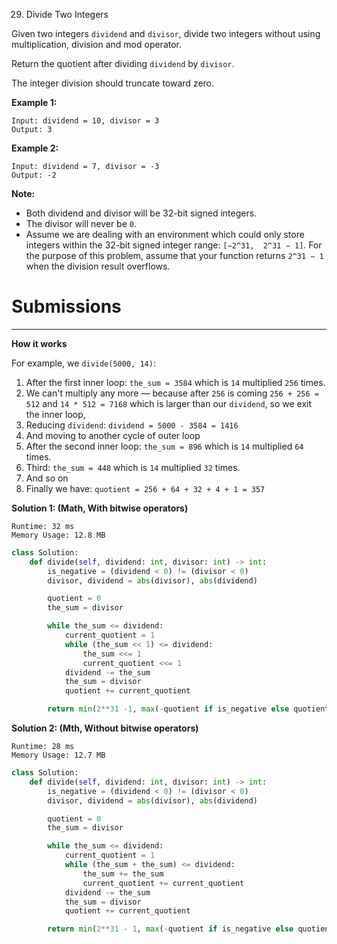 29. Divide Two Integers

Given two integers `dividend` and `divisor`, divide two integers without using multiplication, division and mod operator.

Return the quotient after dividing `dividend` by `divisor`.

The integer division should truncate toward zero.

**Example 1:**
```
Input: dividend = 10, divisor = 3
Output: 3
```

**Example 2:**
```
Input: dividend = 7, divisor = -3
Output: -2
```

**Note:**

* Both dividend and divisor will be 32-bit signed integers.
* The divisor will never be `0`.
* Assume we are dealing with an environment which could only store integers within the 32-bit signed integer range: `[−2^31,  2^31 − 1]`. For the purpose of this problem, assume that your function returns `2^31 − 1` when the division result overflows.

# Submissions
---

**How it works**

For example, we `divide(5000, 14)`:

1. After the first inner loop: `the_sum = 3584` which is `14` multiplied `256` times.
1. We can't multiply any more — because after `256` is coming `256 + 256 = 512` and `14 * 512 = 7168` which is larger than our `dividend`, so we exit the inner loop,
1. Reducing `dividend`: `dividend = 5000 - 3584 = 1416`
1. And moving to another cycle of outer loop
1. After the second inner loop: `the_sum = 896` which is `14` multiplied `64` times.
1. Third: `the_sum = 448` which is `14` multiplied `32` times.
1. And so on
1. Finally we have: `quotient = 256 + 64 + 32 + 4 + 1 = 357`

**Solution 1: (Math, With bitwise operators)**
```
Runtime: 32 ms
Memory Usage: 12.8 MB
```
```python
class Solution:
    def divide(self, dividend: int, divisor: int) -> int:
        is_negative = (dividend < 0) != (divisor < 0)
        divisor, dividend = abs(divisor), abs(dividend)

        quotient = 0
        the_sum = divisor

        while the_sum <= dividend:
            current_quotient = 1
            while (the_sum << 1) <= dividend:
                the_sum <<= 1
                current_quotient <<= 1            
            dividend -= the_sum
            the_sum = divisor
            quotient += current_quotient

        return min(2**31 -1, max(-quotient if is_negative else quotient, -2**31))
```

**Solution 2: (Mth, Without bitwise operators)**
```
Runtime: 28 ms
Memory Usage: 12.7 MB
```
```python
class Solution:
    def divide(self, dividend: int, divisor: int) -> int:
        is_negative = (dividend < 0) != (divisor < 0)
        divisor, dividend = abs(divisor), abs(dividend)

        quotient = 0
        the_sum = divisor

        while the_sum <= dividend:
            current_quotient = 1
            while (the_sum + the_sum) <= dividend:
                the_sum += the_sum
                current_quotient += current_quotient
            dividend -= the_sum
            the_sum = divisor
            quotient += current_quotient

        return min(2**31 - 1, max(-quotient if is_negative else quotient, -2**31))
```